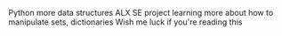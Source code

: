Python more data structures ALX SE project 
learning more about how to manipulate sets, dictionaries
Wish me luck if you're reading this 
